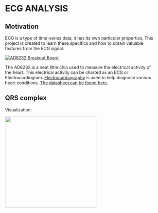 # ECG ANALYSIS

## Motivation
ECG is a type of time-series data, it has its own particular properties.
This project is created to learn these specifics and how to obtain valuable features from the ECG signal.

[![AD8232 Breakout Board](https://cdn.sparkfun.com/assets/learn_tutorials/2/5/0/HeartRateBoardFront.jpg)](https://www.sparkfun.com/products/12650)

The AD8232 is a neat little chip used to measure the electrical activity of the heart. This electrical activity can be charted as an ECG or Electrocardiogram. [Electrocardiography](http://en.wikipedia.org/wiki/Electrocardiography) is used to help diagnose various heart conditions. [The datasheet can be found here.](https://cdn.sparkfun.com/datasheets/Sensors/Biometric/AD8232.pdf)


## QRS complex
Visualization:

<img src="https://www.google.com/url?sa=i&url=https%3A%2F%2Fcommons.wikimedia.org%2Fwiki%2FFile%3AECG_Principle_fast.gif&psig=AOvVaw0-p2E2OMFIUH7YY4oyV5GG&ust=1694619002928000&source=images&cd=vfe&opi=89978449&ved=0CBAQjRxqFwoTCIjt5u-xpYEDFQAAAAAdAAAAABAE" width="300px"/>
